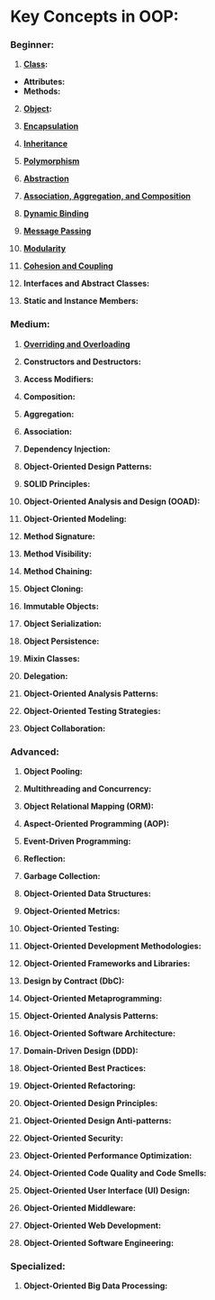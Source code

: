# Key Concepts in OOP:

### Beginner:

1. **[Class](https://github.com/m-mdy-m/algorithms-data-structures/blob/main/2.OOP/concepts/Beginner/1-class.md):**

- **Attributes:**
- **Methods:**

2. **[Object](https://github.com/m-mdy-m/algorithms-data-structures/blob/main/2.OOP/concepts/Beginner/2-Object.md):**

3. **[Encapsulation](https://github.com/m-mdy-m/algorithms-data-structures/blob/main/2.OOP/concepts/Beginner/3.Encapsulation.md)**

4. **[Inheritance](https://github.com/m-mdy-m/algorithms-data-structures/blob/main/2.OOP/concepts/Beginner/4.Inheritance.md)**

5. **[Polymorphism](https://github.com/m-mdy-m/algorithms-data-structures/blob/main/2.OOP/concepts/Beginner/5.Polymorphism.md)**

6. **[Abstraction](https://github.com/m-mdy-m/algorithms-data-structures/blob/main/2.OOP/concepts/Beginner/6.Abstraction.md)**

7. **[Association, Aggregation, and Composition](https://github.com/m-mdy-m/algorithms-data-structures/blob/main/2.OOP/concepts/Beginner/7.AAC.md)**

8. **[Dynamic Binding](https://github.com/m-mdy-m/algorithms-data-structures/blob/main/2.OOP/concepts/Beginner/8.DynamicBinding.md)**

9. **[Message Passing](https://github.com/m-mdy-m/algorithms-data-structures/blob/main/2.OOP/concepts/Beginner/9.MessagePassing.md)**

10. **[Modularity](https://github.com/m-mdy-m/algorithms-data-structures/blob/main/2.OOP/concepts/Beginner/10.Modularity.md)**

11. **[Cohesion and Coupling](https://github.com/m-mdy-m/algorithms-data-structures/blob/main/2.OOP/concepts/Beginner/11.CohesionAndCoupling.md)**

12. **Interfaces and Abstract Classes:**

13. **Static and Instance Members:**

### Medium:

1. **[Overriding and Overloading](https://github.com/m-mdy-m/algorithms-data-structures/blob/main/2.OOP/concepts/12.OverridingAndOverloading.md)**

2. **Constructors and Destructors:**

3. **Access Modifiers:**

4. **Composition:**

5. **Aggregation:**

6. **Association:**

7. **Dependency Injection:**

8. **Object-Oriented Design Patterns:**

9. **SOLID Principles:**

10. **Object-Oriented Analysis and Design (OOAD):**

11. **Object-Oriented Modeling:**

12. **Method Signature:**

13. **Method Visibility:**

14. **Method Chaining:**

15. **Object Cloning:**

16. **Immutable Objects:**

17. **Object Serialization:**

18. **Object Persistence:**

19. **Mixin Classes:**

20. **Delegation:**

21. **Object-Oriented Analysis Patterns:**

22. **Object-Oriented Testing Strategies:**

23. **Object Collaboration:**

### Advanced:

1. **Object Pooling:**

2. **Multithreading and Concurrency:**

3. **Object Relational Mapping (ORM):**

4. **Aspect-Oriented Programming (AOP):**

5. **Event-Driven Programming:**

6. **Reflection:**

7. **Garbage Collection:**

8. **Object-Oriented Data Structures:**

9. **Object-Oriented Metrics:**

10. **Object-Oriented Testing:**

11. **Object-Oriented Development Methodologies:**

12. **Object-Oriented Frameworks and Libraries:**

13. **Design by Contract (DbC):**

14. **Object-Oriented Metaprogramming:**

15. **Object-Oriented Analysis Patterns:**

16. **Object-Oriented Software Architecture:**

17. **Domain-Driven Design (DDD):**

18. **Object-Oriented Best Practices:**

19. **Object-Oriented Refactoring:**

20. **Object-Oriented Design Principles:**

21. **Object-Oriented Design Anti-patterns:**

22. **Object-Oriented Security:**

23. **Object-Oriented Performance Optimization:**

24. **Object-Oriented Code Quality and Code Smells:**

25. **Object-Oriented User Interface (UI) Design:**

26. **Object-Oriented Middleware:**

27. **Object-Oriented Web Development:**

28. **Object-Oriented Software Engineering:**

### Specialized:

1. **Object-Oriented Big Data Processing:**
